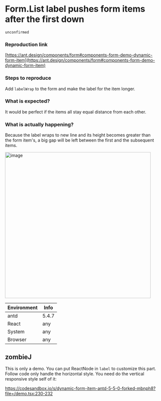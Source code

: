 # Form.List label pushes form items after the first down

`unconfirmed`

### Reproduction link

[https://ant.design/components/form#components-form-demo-dynamic-form-item](https://ant.design/components/form#components-form-demo-dynamic-form-item)

### Steps to reproduce

Add `labelWrap` to the form and make the label for the item longer.

### What is expected?

It would be perfect if the items all stay equal distance from each other.

### What is actually happening?

Because the label wraps to new line and its height becomes greater than the form item's, a big gap will be left between the first and the subsequent items.

<img width="480" alt="image" src="https://github.com/ant-design/ant-design/assets/113446798/4982d5eb-92c8-4df9-acb0-3cd645ea7733">

| Environment | Info  |
| ----------- | ----- |
| antd        | 5.4.7 |
| React       | any   |
| System      | any   |
| Browser     | any   |

<!-- generated by ant-design-issue-helper. DO NOT REMOVE -->

## zombieJ

This is only a demo. You can put ReactNode in `label` to customize this part. Follow code only handle the horizontal style. You need do the vertical responsive style self of it:

https://codesandbox.io/s/dynamic-form-item-antd-5-5-0-forked-mbnph8?file=/demo.tsx:230-232
